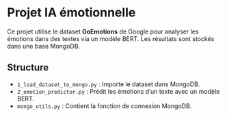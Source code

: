 # Projet IA émotionnelle

Ce projet utilise le dataset **GoEmotions** de Google pour analyser les émotions dans des textes via un modèle BERT. Les résultats sont stockés dans une base MongoDB.

## Structure
- `1_load_dataset_to_mongo.py` : Importe le dataset dans MongoDB.
- `2_emotion_predictor.py` : Prédit les émotions d’un texte avec un modèle BERT.
- `mongo_utils.py` : Contient la fonction de connexion MongoDB.

